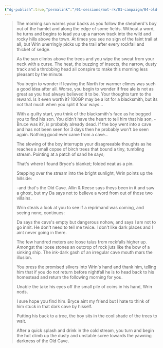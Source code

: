 ```yaml
---
{"dg-publish":true,"permalink":"/01-sessions/mot-rk/01-campaign/04-old-cave/","tags":["Interlopers"]}
---
```



> The morning sun warms your backs as you follow the shepherd's boy out of the hamlet and along the edge of some fields.  Without a word, he turns and begins to lead you up a narrow track into the wild and rocky hills above the town.  At times you see no sign of the faint trail at all, but Wrin unerringly picks up the trail after every rockfall and thicket of sedge.
> 
> As the sun climbs above the trees and you wipe the sweat from your neck with a curse.  The heat, the buzzing of insects, the narrow,  dusty track and a throbbing head all conspire to make this morning less pleasant by the minute.    
> 
> You begin to wonder if leaving the North for warmer climes was such a good idea after all.  Worse, you begin to wonder if free ale is not as great as you had always believed it to be.  Your thoughts turn to the reward.  Is it even worth it?  100GP may be a lot for a blacksmith, but its not that much when you split it four ways...
> 
> With a guilty start, you think of the blacksmith's face as he begged you to find his son.  You didn't have the heart to tell him that his son, -Bruce was it?, is probably already dead.  If the boy went into a cave and has not been seen for 3 days then he probably won't be seen again.  Nothing good ever came from a cave...
> 
> The slowing of the boy interrupts your disagreeable thoughts as he reaches a small copse of birch trees that bound a tiny, tumbling stream.  Pointing at a patch of sand he says;
> 
> 	That's where I found Bryce's blanket; folded neat as a pin.
> 
> Stepping over the stream into the bright sunlight, Wrin points up the hillside: 
> 
> 	-and that's the Old Cave.  Allin & Reese says theys been in it and saw a ghost, but my Da says not to believe a word from out of those two villains.
>   
> Wrin steals a look at you to see if a reprimand was coming, and seeing none, continues:
> 
> 	Da says the cave's empty but dangerous nohow, and says I am not to go innit.  He don't need to tell me twice.  I don't like dark places and I aint never going in there.   
> 
> The few hundred meters are loose talus from rockfalls higher up.  Amongst the loose stones an outcrop of rock juts like the bow of a sinking ship. The ink-dark gash of an irregular cave mouth mars the illusion.
> 
> You press the promised silvers into Wrin's hand and thank him, telling him that if you do not return before nightfall he is to head back to his homestead and return the following morning for you.  
> 
> Unable the take his eyes off the small pile of coins in his hand, Wrin nods.  
> 
> 	I sure hope you find him.  Bryce aint my friend but I hate to think of him stuck in that dark cave by hisself.
> 
> Putting his back to a tree, the boy sits in the cool shade of the trees to wait.
> 
> After a quick splash and drink in the cold stream, you turn and begin the hot climb up the dusty and unstable scree towards the yawning darkness of the Old Cave.